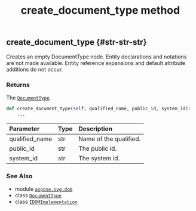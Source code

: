 ﻿---
title: create_document_type method
second_title: Aspose.SVG for Python via .NET API References
description: 
type: docs
weight: 30
url: /python-net/aspose.svg.dom/idomimplementation/create_document_type/
is_root: false
---

## create_document_type {#str-str-str}

Creates an empty DocumentType node. Entity declarations and notations are not made available. Entity reference expansions and default attribute additions do not occur.


### Returns 


The [`DocumentType`](/svg/python-net/aspose.svg.dom/documenttype).


```python
def create_document_type(self, qualified_name, public_id, system_id):
    ...
```


| Parameter | Type | Description |
| :- | :- | :- |
| qualified_name | str | Name of the qualified. |
| public_id | str | The public id. |
| system_id | str | The system id. |



### See Also
* module [`aspose.svg.dom`](../../)
* class [`DocumentType`](/svg/python-net/aspose.svg.dom/documenttype)
* class [`IDOMImplementation`](/svg/python-net/aspose.svg.dom/idomimplementation)
